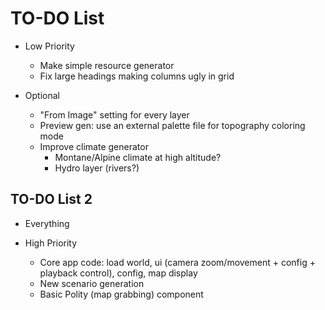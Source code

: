 # TO-DO List

- Low Priority
  - Make simple resource generator
  - Fix large headings making columns ugly in grid

- Optional
  - "From Image" setting for every layer
  - Preview gen: use an external palette file for topography coloring mode
  - Improve climate generator
    - Montane/Alpine climate at high altitude?
    - Hydro layer (rivers?)

## TO-DO List 2

- Everything

- High Priority
  - Core app code: load world, ui (camera zoom/movement + config + playback control), config, map display
  - New scenario generation
  - Basic Polity (map grabbing) component
